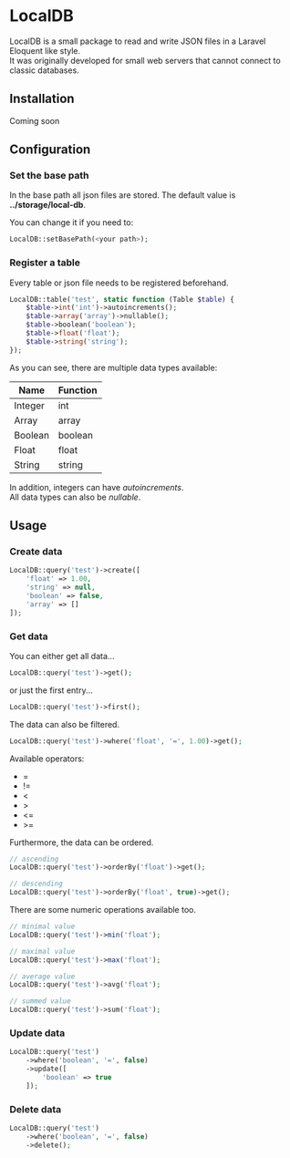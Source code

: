 # LocalDB

LocalDB is a small package to read and write JSON files in a Laravel Eloquent like style.
<br>It was originally developed for small web servers that cannot connect to classic databases.




## Installation

Coming soon




## Configuration

### Set the base path
In the base path all json files are stored. The default value is **../storage/local-db**.

You can change it if you need to:
```php
LocalDB::setBasePath(<your path>);
```


### Register a table

Every table or json file needs to be registered beforehand.

```php
LocalDB::table('test', static function (Table $table) {
    $table->int('int')->autoincrements();
    $table->array('array')->nullable();
    $table->boolean('boolean');
    $table->float('float');
    $table->string('string');
});
```

As you can see, there are multiple data types available:

| Name    | Function |
|---------|----------|
| Integer | int      |
| Array   | array    |
| Boolean | boolean  |
| Float   | float    |
| String  | string   |

In addition, integers can have *autoincrements*.
<br>All data types can also be *nullable*.




## Usage


### Create data

```php
LocalDB::query('test')->create([
    'float' => 1.00,
    'string' => null,
    'boolean' => false,
    'array' => []
]);
```


### Get data

You can either get all data...
```php
LocalDB::query('test')->get();
```

or just the first entry...
```php
LocalDB::query('test')->first();
```

The data can also be filtered.
```php
LocalDB::query('test')->where('float', '=', 1.00)->get();
```

Available operators:
- =
- !=
- <
- \>
- <=
- \>=

Furthermore, the data can be ordered.
```php
// ascending
LocalDB::query('test')->orderBy('float')->get();

// descending
LocalDB::query('test')->orderBy('float', true)->get();
```

There are some numeric operations available too.
```php
// minimal value
LocalDB::query('test')->min('float');

// maximal value
LocalDB::query('test')->max('float');

// average value
LocalDB::query('test')->avg('float');

// summed value
LocalDB::query('test')->sum('float');
```


### Update data

```php
LocalDB::query('test')
    ->where('boolean', '=', false)
    ->update([
        'boolean' => true
    ]);
```


### Delete data

```php
LocalDB::query('test')
    ->where('boolean', '=', false)
    ->delete();
```
